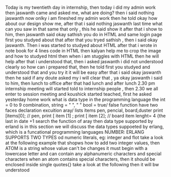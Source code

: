 Today is my twentieth day in internship, then today i did my admin work then jaswanth came and asked me, what are doing? then i said nothing jaswanth now onlky i am fineshed  my admin work then  he told okay how about our design show me, after that i said nothing jaswanth last time what can you saw in that same that only , this he said show it after that i show to him, then jaswanth said okay sathish you do in HTML and same login page first you studyed about that after that you tryed sathish , then i said okay jaswanth. Then i was started to studyed about HTML after that i wrote in note book for 4 lines code in HTML then kalyan help me to crop the image and how to studyed html then when i am stuggles with HTML then he will help after that i understood that, then i asked jaswanth i did not understood clearly so how can i prepared that, then he told first you studyed and understood that and you try it it will be easy after that i said okay jaswanth then he said if any doute asked my i will clear that , ya okay jaswanth i said to him, then lunch to office after that had lunch and after lunch 2.30 pm internship meeting will started told to internship people , then 2.30 we all enter to session meeting and koushick started teached, first he asked yesterday home work what is data type in the programming language the int = 0 to 9 combination, string = "  ", "   " bool = true/ false function have two faces declaration excuition aray/ lists items pen, pencial, board,duster print [items[0]; // pen, print [ item [1] ; print [ item [2]; // board item lenght= 4 {the last in date +1 search the function of aray then data type supported by erland is in this section we will discuss the data types suppoeted by erlang, which is a funcational programming languages NUMBER: ERLANG SUPPORTS TWO TYPES od numeric literals, eg: integer and flot take a look at the following example that shopws how to add two integer values, then ATOM is a string whose value can't be changes it must begin with a lowercase letter and can contain any alphanumeric characters and special characters when an atom contains special characters, then it should be enclosed inside single quotes{} take a look at the following then it will bw understood 
